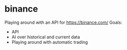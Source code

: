 # binance

Playing around with an API for https://binance.com/
Goals:
- API
- AI over historical and current data
- Playing around with automatic trading